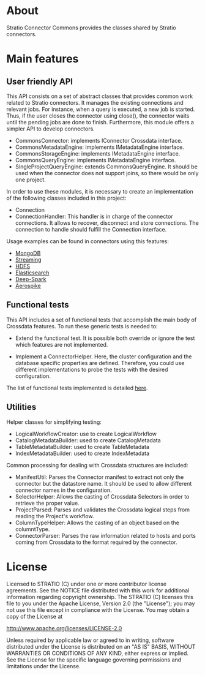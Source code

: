 # About #

Stratio Connector Commons provides the classes shared by Stratio connectors.

# Main features #

User friendly API
---------------------

This API consists on a set of abstract classes that provides common work related to Stratio connectors. It manages the existing connections and relevant  jobs. For instance, when a query is executed, a new job is started. Thus, if the user closes the connector using close(), the connector waits until the pending jobs are done to finish. Furthermore, this module offers a simpler API to develop connectors. 

 * CommonsConnector: implements IConnector Crossdata interface. 
 * CommonsMetadataEngine: implements IMetadataEngine interface.
 * CommonsStorageEngine: implements IMetadataEngine interface.
 * CommonsQueryEngine: implements IMetadataEngine interface.
 * SingleProjectQueryEngine: extends CommonsQueryEngine. It should be used when the connector does not support joins, so there would be only one project.


In order to use these modules, it is necessary to create an implementation of the following classes included in this project:

 * Connection
 * ConnectionHandler: This handler is in charge of the connector connections. It allows to recover, disconnect and store connections. The connection to handle should fulfill the Connection interface.

Usage examples can be found in connectors using this features: 

 * [MongoDB](https://github.com/Stratio/stratio-connector-mongodb)
 * [Streaming](https://github.com/Stratio/stratio-connector-streaming)
 * [HDFS](https://github.com/Stratio/stratio-connector-hdfs)
 * [Elasticsearch](https://github.com/Stratio/stratio-connector-elasticsearch)
 * [Deep-Spark](https://github.com/Stratio/stratio-connector-deep)
 * [Aerospike](https://github.com/Stratio/stratio-connector-aerospike)

Functional tests
---------------

This API includes a set of functional tests that accomplish the main body of Crossdata features. To run these generic tests is needed to: 

 * Extend the functional test. It is possible both override or ignore the test which features are not implemented. 

 * Implement a ConnectorHelper. Here, the cluster configuration and the database specific properties are defined. Therefore, you could use different implementations to probe the tests with the desired configuration.

The list of functional tests implemented is detailed [here](_doc/FunctionalTests.md).

Utilities
---------

Helper classes for simplifying testing:

 * LogicalWorkflowCreator: use to create LogicalWorkflow
 * CatalogMetadataBuilder: used to create CatalogMetadata
 * TableMetadataBuilder: used to create TableMetadata
 * IndexMetadataBuilder: used to create IndexMetadata

Common processing for dealing with Crossdata structures are included:

 * ManifestUtil: Parses the Connector manifest to extract not only the connector but the datastore name. It should be used to allow different connector names in the configuration. 
 * SelectorHelper: Allows the casting of Crossdata Selectors in order to retrieve the proper value.
 * ProjectParsed: Parses and validates the Crossdata logical steps from reading the Project's workflow. 
 * ColumnTypeHelper: Allows the casting of an object based on the columntType.
 * ConnectorParser: Parses the raw information related to hosts and ports coming from Crossdata to the format required by the connector.

# License #

Licensed to STRATIO (C) under one or more contributor license agreements.
See the NOTICE file distributed with this work for additional information
regarding copyright ownership.  The STRATIO (C) licenses this file
to you under the Apache License, Version 2.0 (the
"License"); you may not use this file except in compliance
with the License.  You may obtain a copy of the License at

  http://www.apache.org/licenses/LICENSE-2.0

Unless required by applicable law or agreed to in writing,
software distributed under the License is distributed on an
"AS IS" BASIS, WITHOUT WARRANTIES OR CONDITIONS OF ANY
KIND, either express or implied.  See the License for the
specific language governing permissions and limitations
under the License.

